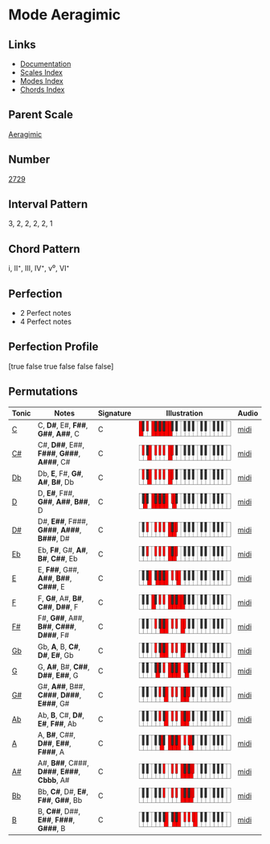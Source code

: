 # Mode Aeragimic

## Links

- [Documentation](index.md)
- [Scales Index](Scales.md)
- [Modes Index](Modes.md)
- [Chords Index](Chords.md)

## Parent Scale

[Aeragimic](ScaleAeragimic.md)

## Number

[2729](https://ianring.com/musictheory/scales/2729)

## Interval Pattern

3, 2, 2, 2, 2, 1

## Chord Pattern

i, II⁺, III, IV⁺, v⁰, VI⁺

## Perfection

- 2 Perfect notes
- 4 Perfect notes

## Perfection Profile

[true false true false false false]

## Permutations

| Tonic | Notes | Signature | Illustration | Audio |
|-------|-------|-----------|--------------|-------|
| [C](ModeCNaturalAeragimic.md) | C, **D#**, E#, **F##**, **G##**, **A##**, C | C | ![CNaturalAeragimic](ModeCNaturalAeragimic.png) | [midi](https://github.com/edipermadi/music/blob/main/docs/ModeCNaturalAeragimic.mid?raw=true) |
| [C#](ModeCSharpAeragimic.md) | C#, **D##**, E##, **F###**, **G###**, **A###**, C# | C | ![CSharpAeragimic](ModeCSharpAeragimic.png) | [midi](https://github.com/edipermadi/music/blob/main/docs/ModeCSharpAeragimic.mid?raw=true) |
| [Db](ModeDFlatAeragimic.md) | Db, **E**, F#, **G#**, **A#**, **B#**, Db | C | ![DFlatAeragimic](ModeDFlatAeragimic.png) | [midi](https://github.com/edipermadi/music/blob/main/docs/ModeDFlatAeragimic.mid?raw=true) |
| [D](ModeDNaturalAeragimic.md) | D, **E#**, F##, **G##**, **A##**, **B##**, D | C | ![DNaturalAeragimic](ModeDNaturalAeragimic.png) | [midi](https://github.com/edipermadi/music/blob/main/docs/ModeDNaturalAeragimic.mid?raw=true) |
| [D#](ModeDSharpAeragimic.md) | D#, **E##**, F###, **G###**, **A###**, **B###**, D# | C | ![DSharpAeragimic](ModeDSharpAeragimic.png) | [midi](https://github.com/edipermadi/music/blob/main/docs/ModeDSharpAeragimic.mid?raw=true) |
| [Eb](ModeEFlatAeragimic.md) | Eb, **F#**, G#, **A#**, **B#**, **C##**, Eb | C | ![EFlatAeragimic](ModeEFlatAeragimic.png) | [midi](https://github.com/edipermadi/music/blob/main/docs/ModeEFlatAeragimic.mid?raw=true) |
| [E](ModeENaturalAeragimic.md) | E, **F##**, G##, **A##**, **B##**, **C###**, E | C | ![ENaturalAeragimic](ModeENaturalAeragimic.png) | [midi](https://github.com/edipermadi/music/blob/main/docs/ModeENaturalAeragimic.mid?raw=true) |
| [F](ModeFNaturalAeragimic.md) | F, **G#**, A#, **B#**, **C##**, **D##**, F | C | ![FNaturalAeragimic](ModeFNaturalAeragimic.png) | [midi](https://github.com/edipermadi/music/blob/main/docs/ModeFNaturalAeragimic.mid?raw=true) |
| [F#](ModeFSharpAeragimic.md) | F#, **G##**, A##, **B##**, **C###**, **D###**, F# | C | ![FSharpAeragimic](ModeFSharpAeragimic.png) | [midi](https://github.com/edipermadi/music/blob/main/docs/ModeFSharpAeragimic.mid?raw=true) |
| [Gb](ModeGFlatAeragimic.md) | Gb, **A**, B, **C#**, **D#**, **E#**, Gb | C | ![GFlatAeragimic](ModeGFlatAeragimic.png) | [midi](https://github.com/edipermadi/music/blob/main/docs/ModeGFlatAeragimic.mid?raw=true) |
| [G](ModeGNaturalAeragimic.md) | G, **A#**, B#, **C##**, **D##**, **E##**, G | C | ![GNaturalAeragimic](ModeGNaturalAeragimic.png) | [midi](https://github.com/edipermadi/music/blob/main/docs/ModeGNaturalAeragimic.mid?raw=true) |
| [G#](ModeGSharpAeragimic.md) | G#, **A##**, B##, **C###**, **D###**, **E###**, G# | C | ![GSharpAeragimic](ModeGSharpAeragimic.png) | [midi](https://github.com/edipermadi/music/blob/main/docs/ModeGSharpAeragimic.mid?raw=true) |
| [Ab](ModeAFlatAeragimic.md) | Ab, **B**, C#, **D#**, **E#**, **F##**, Ab | C | ![AFlatAeragimic](ModeAFlatAeragimic.png) | [midi](https://github.com/edipermadi/music/blob/main/docs/ModeAFlatAeragimic.mid?raw=true) |
| [A](ModeANaturalAeragimic.md) | A, **B#**, C##, **D##**, **E##**, **F###**, A | C | ![ANaturalAeragimic](ModeANaturalAeragimic.png) | [midi](https://github.com/edipermadi/music/blob/main/docs/ModeANaturalAeragimic.mid?raw=true) |
| [A#](ModeASharpAeragimic.md) | A#, **B##**, C###, **D###**, **E###**, **Cbbb**, A# | C | ![ASharpAeragimic](ModeASharpAeragimic.png) | [midi](https://github.com/edipermadi/music/blob/main/docs/ModeASharpAeragimic.mid?raw=true) |
| [Bb](ModeBFlatAeragimic.md) | Bb, **C#**, D#, **E#**, **F##**, **G##**, Bb | C | ![BFlatAeragimic](ModeBFlatAeragimic.png) | [midi](https://github.com/edipermadi/music/blob/main/docs/ModeBFlatAeragimic.mid?raw=true) |
| [B](ModeBNaturalAeragimic.md) | B, **C##**, D##, **E##**, **F###**, **G###**, B | C | ![BNaturalAeragimic](ModeBNaturalAeragimic.png) | [midi](https://github.com/edipermadi/music/blob/main/docs/ModeBNaturalAeragimic.mid?raw=true) |
